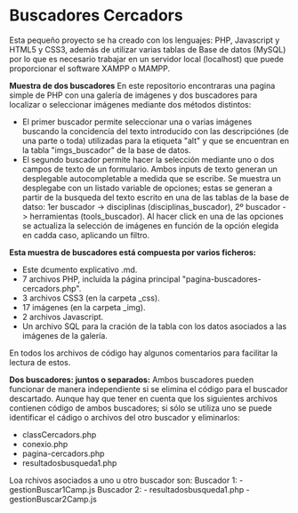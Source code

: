 # Buscadores Cercadors

Esta pequeño proyecto se ha creado con los lenguajes: PHP, Javascript y HTML5 y CSS3, además de utilizar varias tablas de Base de datos (MySQL) por lo que es necesario trabajar en un servidor local (localhost) que puede proporcionar el software XAMPP o MAMPP.

**Muestra de dos buscadores**
En este repositorio encontraras una pagina simple de PHP con una galería de imágenes y dos buscadores para localizar o seleccionar imágenes mediante dos métodos distintos:
- El primer buscador permite seleccionar una o varias imágenes buscando la concidencía del texto introducido con las descripciónes (de una parte o toda) utilizadas para la etiqueta "alt" y que se encuentran en la tabla "imgs_buscador" de la base de datos.
- El segundo buscador permite hacer la selección mediante uno o dos campos de texto de un formulario. Ambos inputs de texto generan un desplegable autocompletable a medida que se escribe. Se muestra  un desplegabe con un listado variable de opciones; estas se generan a partir de la busqueda del texto escrito en una de las tablas de la base de datso: 1er buscador -> disciplinas (disciplinas_buscador), 2º buscador -> herramientas (tools_buscador). Al hacer click en una de las opciones se actualiza la selección de imágenes en función de la opción elegida en cadda caso, aplicando un filtro. 

**Esta muestra de buscadores está compuesta por varios ficheros:**
  - Este dcumento explicativo .md.
  - 7 archivos PHP, incluida la página principal "pagina-buscadores-cercadors.php".
  - 3 archivos CSS3 (en la carpeta _css).
  - 17 imágenes (en la carpeta _img).
  - 2 archivos Javascript.
  - Un archivo SQL para la cración de la tabla con los datos asociados a las imágenes de la galería.

En todos los archivos de código hay algunos comentarios para facilitar la lectura de estos.

**Dos buscadores: juntos o separados:**
Ambos buscadores pueden funcionar de manera independiente si se elimina el código para el buscador descartado. Aunque hay que tener en cuenta que los siguientes archivos contienen código de ambos buscadores; si sólo se utiliza uno se puede identificar el cádigo o archivos del otro buscador y eliminarlos:
  - classCercadors.php
  - conexio.php
  - pagina-cercadors.php
  - resultadosbusqueda1.php

Loa rchivos asociados a uno u otro buscador son:
  Buscador 1: 
    - gestionBuscar1Camp.js
  Buscador 2: 
    - resultadosbusqueda1.php
    - gestionBuscar2Camp.js

